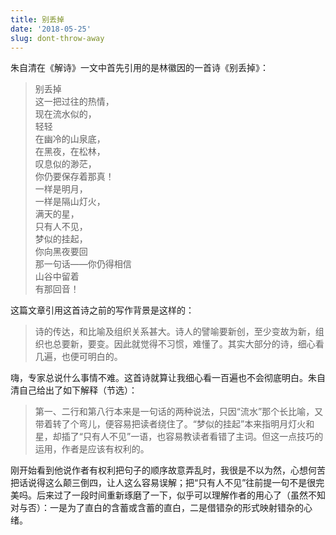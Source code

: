 ```yaml
---
title: 别丢掉
date: '2018-05-25'
slug: dont-throw-away
---
```


朱自清在《解诗》一文中首先引用的是林徽因的一首诗《别丢掉》：

> 别丢掉  
这一把过往的热情，  
现在流水似的，  
轻轻  
在幽冷的山泉底，  
在黑夜，在松林，  
叹息似的渺茫，  
你仍要保存着那真！  
一样是明月，  
一样是隔山灯火，  
满天的星，  
只有人不见，  
梦似的挂起，  
你向黑夜要回  
那一句话——你仍得相信  
山谷中留着  
有那回音！

这篇文章引用这首诗之前的写作背景是这样的：

> 诗的传达，和比喻及组织关系甚大。诗人的譬喻要新创，至少变故为新，组织也总要新，要变。因此就觉得不习惯，难懂了。其实大部分的诗，细心看几遍，也便可明白的。

嗨，专家总说什么事情不难。这首诗就算让我细心看一百遍也不会彻底明白。朱自清自己给出了如下解释（节选）：

> 第一、二行和第八行本来是一句话的两种说法，只因“流水”那个长比喻，又带着转了个弯儿，便容易把读者绕住了。“梦似的挂起”本来指明月灯火和星，却插了“只有人不见”一语，也容易教读者看错了主词。但这一点技巧的运用，作者是应该有权利的。

刚开始看到他说作者有权利把句子的顺序故意弄乱时，我很是不以为然，心想何苦把话说得这么颠三倒四，让人这么容易误解；把“只有人不见”往前提一句不是很完美吗。后来过了一段时间重新琢磨了一下，似乎可以理解作者的用心了（虽然不知对与否）：一是为了直白的含蓄或含蓄的直白，二是借错杂的形式映射错杂的心绪。

